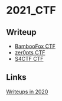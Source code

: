 # 2021\_CTF
## Writeup
* [BambooFox CTF](https://github.com/kam1tsur3/2021_CTF/blob/master/bamboofox/README.md)
* [zer0pts CTF](https://github.com/kam1tsur3/2021_CTF/blob/master/zer0pts/README.md)
* [S4CTF CTF](https://github.com/kam1tsur3/2021_CTF/blob/master/s4ctf/README.md)

## Links
[Writeups in 2020](https://github.com/kam1tsur3/2020_CTF/blob/master/README.md)
